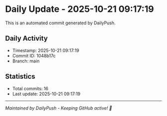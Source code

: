 # Daily Update - 2025-10-21 09:17:19

This is an automated commit generated by DailyPush.

## Daily Activity
- Timestamp: 2025-10-21 09:17:19
- Commit ID: 1048b17c
- Branch: main

## Statistics
- Total commits: 16
- Last update: 2025-10-21 09:17:19

---
*Maintained by DailyPush - Keeping GitHub active! 🚀*
